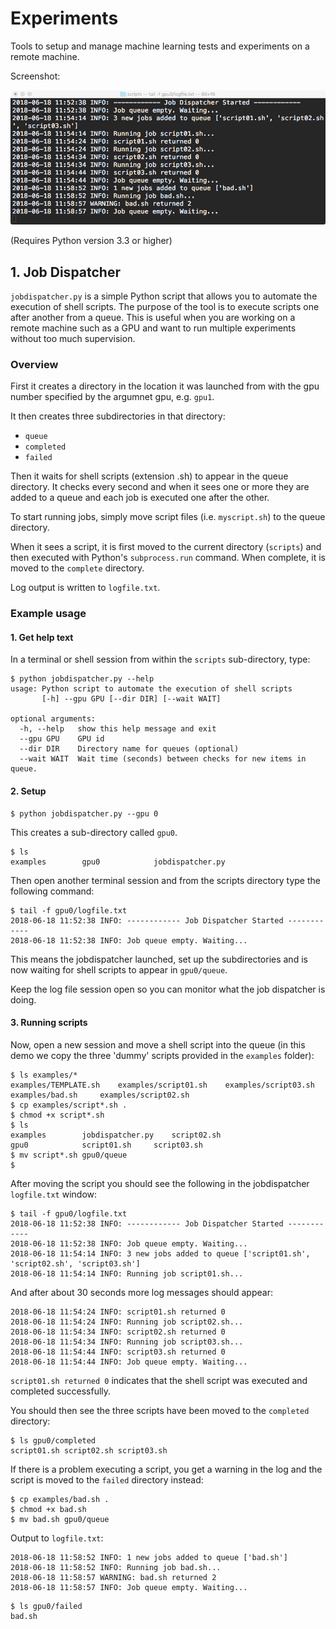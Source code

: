 # Experiments
Tools to setup and manage machine learning tests and experiments on a remote machine.

Screenshot:

<IMG SRC="jobdispatcher_screenshot.png">

(Requires Python version 3.3 or higher)

## 1. Job Dispatcher

`jobdispatcher.py` is a simple Python script that allows you to automate 
the execution of shell scripts. The purpose of the tool is to execute 
scripts one after another from a queue. This is useful when you are 
working on a remote machine such as a GPU and want to run multiple 
experiments without too much supervision.

### Overview

First it creates a directory in the location it was launched from with 
the gpu number specified by the argumnet gpu, e.g. `gpu1`.

It then creates three subdirectories in that directory:
- `queue`
- `completed`
- `failed`

Then it waits for shell scripts (extension .sh) to appear in the queue
directory. It checks every second and when it sees one or more they are
added to a queue and each job is executed one after the other.

To start running jobs, simply move script files (i.e. `myscript.sh`) to 
the queue directory.

When it sees a script, it is first moved to the current directory 
(`scripts`) and then executed with Python's `subprocess.run` command.
When complete, it is moved to the `complete` directory.

Log output is written to `logfile.txt`.


### Example usage

#### 1. Get help text

In a terminal or shell session from within the `scripts` sub-directory, type:
```
$ python jobdispatcher.py --help
usage: Python script to automate the execution of shell scripts
       [-h] --gpu GPU [--dir DIR] [--wait WAIT]

optional arguments:
  -h, --help   show this help message and exit
  --gpu GPU    GPU id
  --dir DIR    Directory name for queues (optional)
  --wait WAIT  Wait time (seconds) between checks for new items in queue.
 ```


#### 2. Setup

 
 ```
 $ python jobdispatcher.py --gpu 0
 ```
 
 This creates a sub-directory called `gpu0`.
 
 ```
$ ls
examples		gpu0			jobdispatcher.py
```
 
 Then open another terminal session and from the scripts directory type the
 following command:
 
 ```
 $ tail -f gpu0/logfile.txt
2018-06-18 11:52:38 INFO: ------------ Job Dispatcher Started ------------
2018-06-18 11:52:38 INFO: Job queue empty. Waiting...
```

This means the jobdispatcher launched, set up the subdirectories and is
now waiting for shell scripts to appear in `gpu0/queue`.

Keep the log file session open so you can monitor what the job dispatcher is doing.


#### 3. Running scripts

Now, open a new session and move a shell script into the queue (in this demo
we copy the three 'dummy' scripts provided in the `examples` folder):

```
$ ls examples/*
examples/TEMPLATE.sh	examples/script01.sh	examples/script03.sh
examples/bad.sh		examples/script02.sh
$ cp examples/script*.sh .
$ chmod +x script*.sh
$ ls
examples		jobdispatcher.py	script02.sh
gpu0			script01.sh		script03.sh
$ mv script*.sh gpu0/queue
$ 
```

After moving the script you should see the following in the jobdispatcher
`logfile.txt` window:

```
$ tail -f gpu0/logfile.txt
2018-06-18 11:52:38 INFO: ------------ Job Dispatcher Started ------------
2018-06-18 11:52:38 INFO: Job queue empty. Waiting...
2018-06-18 11:54:14 INFO: 3 new jobs added to queue ['script01.sh', 'script02.sh', 'script03.sh']
2018-06-18 11:54:14 INFO: Running job script01.sh...
```

And after about 30 seconds more log messages should appear:

```
2018-06-18 11:54:24 INFO: script01.sh returned 0
2018-06-18 11:54:24 INFO: Running job script02.sh...
2018-06-18 11:54:34 INFO: script02.sh returned 0
2018-06-18 11:54:34 INFO: Running job script03.sh...
2018-06-18 11:54:44 INFO: script03.sh returned 0
2018-06-18 11:54:44 INFO: Job queue empty. Waiting...
```

`script01.sh returned 0` indicates that the shell script was executed and completed successfully.

You should then see the three scripts have been moved to the `completed` directory:

```
$ ls gpu0/completed
script01.sh	script02.sh	script03.sh
```

If there is a problem executing a script, you get a warning in the log and the script is moved
to the `failed` directory instead:

```
$ cp examples/bad.sh .
$ chmod +x bad.sh
$ mv bad.sh gpu0/queue
```

Output to `logfile.txt`:
```
2018-06-18 11:58:52 INFO: 1 new jobs added to queue ['bad.sh']
2018-06-18 11:58:52 INFO: Running job bad.sh...
2018-06-18 11:58:57 WARNING: bad.sh returned 2
2018-06-18 11:58:57 INFO: Job queue empty. Waiting...
```

```
$ ls gpu0/failed
bad.sh
```




 
 
